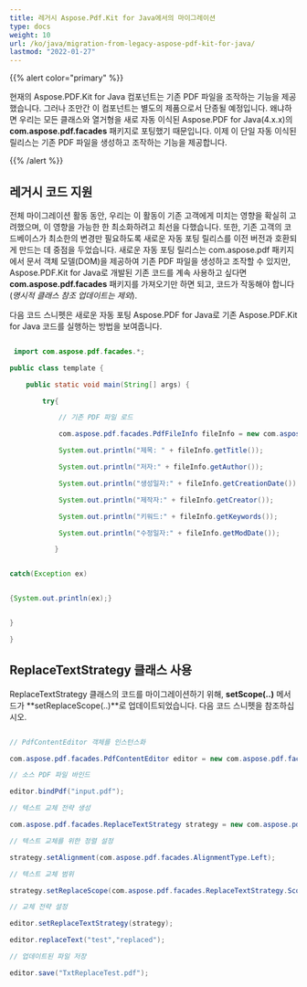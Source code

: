 ```yaml
---
title: 레거시 Aspose.Pdf.Kit for Java에서의 마이그레이션
type: docs
weight: 10
url: /ko/java/migration-from-legacy-aspose-pdf-kit-for-java/
lastmod: "2022-01-27"
---
```


{{% alert color="primary" %}}

현재의 Aspose.PDF.Kit for Java 컴포넌트는 기존 PDF 파일을 조작하는 기능을 제공했습니다. 그러나 조만간 이 컴포넌트는 별도의 제품으로서 단종될 예정입니다. 왜냐하면 우리는 모든 클래스와 열거형을 새로 자동 이식된 Aspose.PDF for Java(4.x.x)의 **com.aspose.pdf.facades** 패키지로 포팅했기 때문입니다. 이제 이 단일 자동 이식된 릴리스는 기존 PDF 파일을 생성하고 조작하는 기능을 제공합니다.

{{% /alert %}}

## 레거시 코드 지원

전체 마이그레이션 활동 동안, 우리는 이 활동이 기존 고객에게 미치는 영향을 확실히 고려했으며, 이 영향을 가능한 한 최소화하려고 최선을 다했습니다.
 또한, 기존 고객의 코드베이스가 최소한의 변경만 필요하도록 새로운 자동 포팅 릴리스를 이전 버전과 호환되게 만드는 데 중점을 두었습니다. 새로운 자동 포팅 릴리스는 com.aspose.pdf 패키지에서 문서 객체 모델(DOM)을 제공하여 기존 PDF 파일을 생성하고 조작할 수 있지만, Aspose.PDF.Kit for Java로 개발된 기존 코드를 계속 사용하고 싶다면 **com.aspose.pdf.facades** 패키지를 가져오기만 하면 되고, 코드가 작동해야 합니다 (*명시적 클래스 참조 업데이트는 제외*).

다음 코드 스니펫은 새로운 자동 포팅 Aspose.PDF for Java로 기존 Aspose.PDF.Kit for Java 코드를 실행하는 방법을 보여줍니다.

```java

 import com.aspose.pdf.facades.*;

public class template {

    public static void main(String[] args) {

        try{

            // 기존 PDF 파일 로드

            com.aspose.pdf.facades.PdfFileInfo fileInfo = new com.aspose.pdf.facades.PdfFileInfo("input.pdf");

            System.out.println("제목: " + fileInfo.getTitle());

            System.out.println("저자:" + fileInfo.getAuthor());

            System.out.println("생성일자:" + fileInfo.getCreationDate());

            System.out.println("제작자:" + fileInfo.getCreator());

            System.out.println("키워드:" + fileInfo.getKeywords());

            System.out.println("수정일자:" + fileInfo.getModDate());

           }


catch(Exception ex)


{System.out.println(ex);}


}

}
```

## ReplaceTextStrategy 클래스 사용

ReplaceTextStrategy 클래스의 코드를 마이그레이션하기 위해, **setScope(..)** 메서드가 **setReplaceScope(..)**로 업데이트되었습니다. 다음 코드 스니펫을 참조하십시오.

```java

// PdfContentEditor 객체를 인스턴스화

com.aspose.pdf.facades.PdfContentEditor editor = new com.aspose.pdf.facades.PdfContentEditor();

// 소스 PDF 파일 바인드

editor.bindPdf("input.pdf");

// 텍스트 교체 전략 생성

com.aspose.pdf.facades.ReplaceTextStrategy strategy = new com.aspose.pdf.facades.ReplaceTextStrategy();

// 텍스트 교체를 위한 정렬 설정

strategy.setAlignment(com.aspose.pdf.facades.AlignmentType.Left);

// 텍스트 교체 범위

strategy.setReplaceScope(com.aspose.pdf.facades.ReplaceTextStrategy.Scope.REPLACE_ALL);

// 교체 전략 설정

editor.setReplaceTextStrategy(strategy);

editor.replaceText("test","replaced");

// 업데이트된 파일 저장

editor.save("TxtReplaceTest.pdf");
```